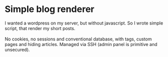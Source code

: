 # Simple blog renderer
I wanted a wordpress on my server, but without javascript. So I wrote simple script, that render my short posts.
<br><br>
No cookies, no sessions and conventional database, with tags, custom pages and hiding articles. Managed via SSH (admin panel is primitive and unsecured).
